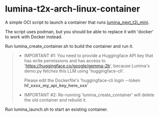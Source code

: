 # lumina-t2x-arch-linux-container
A simple OCI script to launch a container that runs [lumina_next_t2i_mini](https://github.com/Alpha-VLLM/Lumina-T2X/tree/main/lumina_next_t2i_mini).

The script uses podman, but you should be able to replace it with 'docker' to work with Docker instead.

Run lumina_create_container.sh to build the container and run it.

> - IMPORTANT #1: You need to provide a Huggingface API key that has write permissions and has
    access to 'https://huggingface.co/google/gemma-2b', because Lumina's demo.py fetches this
    LLM using 'huggingface-cli'.
>
>   
>   Please edit the Dockerfile's 'huggingface-cli login --token **hf_xxxx_my_api_key_here_xxx**'
>
> - IMPORTANT #2: Re-running 'lumina_create_container' will delete the old container and rebuild it.


Run lumina_launch.sh to start an existing container.
